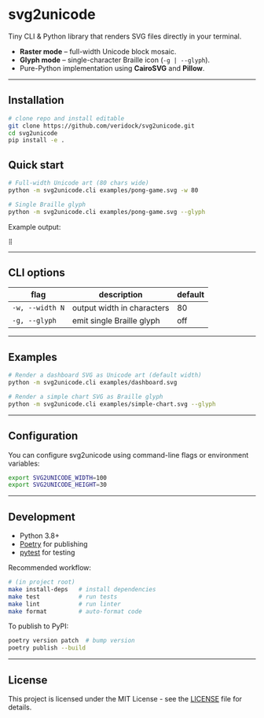 # svg2unicode

Tiny CLI & Python library that renders SVG files directly in your terminal.

- **Raster mode** – full-width Unicode block mosaic.
- **Glyph mode**  – single-character Braille icon (`-g | --glyph`).
- Pure-Python implementation using **CairoSVG** and **Pillow**.

---

## Installation
```bash
# clone repo and install editable
git clone https://github.com/veridock/svg2unicode.git
cd svg2unicode
pip install -e .
```

## Quick start
```bash
# Full-width Unicode art (80 chars wide)
python -m svg2unicode.cli examples/pong-game.svg -w 80

# Single Braille glyph
python -m svg2unicode.cli examples/pong-game.svg --glyph
```

Example output:
```
⣿
```

---

## CLI options
| flag            | description                   | default |
|-----------------|-------------------------------|---------|
| `-w, --width N` | output width in characters    | 80      |
| `-g, --glyph`   | emit single Braille glyph     | off     |

---

## Examples

```bash
# Render a dashboard SVG as Unicode art (default width)
python -m svg2unicode.cli examples/dashboard.svg

# Render a simple chart SVG as Braille glyph
python -m svg2unicode.cli examples/simple-chart.svg --glyph
```

---

## Configuration

You can configure svg2unicode using command-line flags or environment variables:

```bash
export SVG2UNICODE_WIDTH=100
export SVG2UNICODE_HEIGHT=30
```

---

## Development

- Python 3.8+
- [Poetry](https://python-poetry.org/) for publishing
- [pytest](https://pytest.org/) for testing

Recommended workflow:
```bash
# (in project root)
make install-deps   # install dependencies
make test           # run tests
make lint           # run linter
make format         # auto-format code
```

To publish to PyPI:
```bash
poetry version patch  # bump version
poetry publish --build
```

---

## License

This project is licensed under the MIT License - see the [LICENSE](LICENSE) file for details.